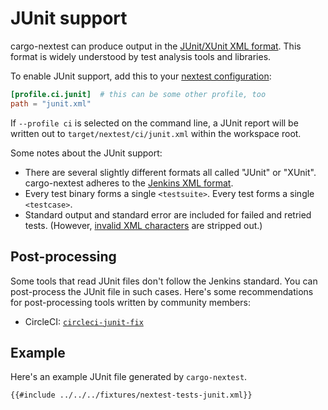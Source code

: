 # JUnit support

cargo-nextest can produce output in the [JUnit/XUnit XML format](https://llg.cubic.org/docs/junit/). This format is widely understood by test analysis tools and libraries.

To enable JUnit support, add this to your [nextest configuration](configuration.md):

```toml
[profile.ci.junit]  # this can be some other profile, too
path = "junit.xml"
```

If `--profile ci` is selected on the command line, a JUnit report will be written out to `target/nextest/ci/junit.xml` within the workspace root.

Some notes about the JUnit support:
* There are several slightly different formats all called "JUnit" or "XUnit". cargo-nextest adheres to the [Jenkins XML format](https://llg.cubic.org/docs/junit/).
* Every test binary forms a single `<testsuite>`. Every test forms a single `<testcase>`.
* Standard output and standard error are included for failed and retried tests. (However, [invalid XML characters](https://en.wikipedia.org/wiki/Valid_characters_in_XML) are stripped out.)

## Post-processing

Some tools that read JUnit files don't follow the Jenkins standard. You can post-process the JUnit file in such cases. Here's some recommendations for post-processing tools written by community members:
* CircleCI: [`circleci-junit-fix`](https://github.com/conradludgate/circleci-junit-fix)

## Example

Here's an example JUnit file generated by `cargo-nextest`.

```xml
{{#include ../../../fixtures/nextest-tests-junit.xml}}
```
